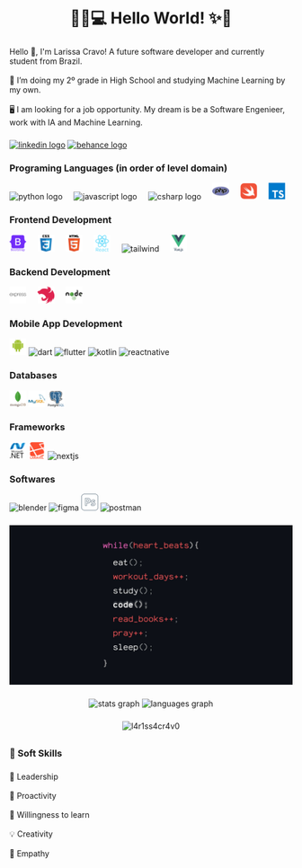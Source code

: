 <h1 align="center">👩🏻💻 Hello World! ✨💯</h1>

###

<p align="left">Hello 👋, I'm Larissa Cravo! A future software developer and currently student from Brazil.<br><br>📕 I’m doing my 2º grade in High School and studying Machine Learning by my own.<br><br>🖥️  I am looking for a job opportunity. My dream is be a Software Engenieer, work with IA and Machine Learning.</p>

###

<div align="left">
<!--   <a href></a><img src="https://img.shields.io/static/v1?message=Gmail&logo=gmail&label=&color=FF5757&logoColor=white&labelColor=&style=for-the-badge" height="35" alt="gmail logo"  />  -->
  <a href="https://www.linkedin.com/in/larissa-cravo-154b66306/" target="_blank"><img src="https://img.shields.io/static/v1?message=LinkedIn&logo=linkedin&label=&color=0077B5&logoColor=white&labelColor=&style=for-the-badge" height="35" alt="linkedin logo"></a>
    <a href="https://www.behance.net/larissacravo1" target="_blank"">  <img src="https://img.shields.io/static/v1?message=Behance&logo=behance&label=&color=1769ff&logoColor=white&labelColor=&style=for-the-badge" height="35" alt="behance logo" /></a>
<!--     <a href="https://dribbble.com/L4r1ss4_Cr4v0" target="_blank"">   <img src="https://img.shields.io/static/v1?message=Dribbble&logo=dribbble&label=&color=EA4C89&logoColor=white&labelColor=&style=for-the-badge" height="35" alt="dribbble logo"  /></a> -->


</div>

###

<h3 align="left">Programing Languages (in order of level domain)</h3>

<div align="left">
  <img src="https://cdn.jsdelivr.net/gh/devicons/devicon/icons/python/python-original.svg" height="30" alt="python logo"  />
  <img width="12" />
  <img src="https://cdn.jsdelivr.net/gh/devicons/devicon/icons/javascript/javascript-original.svg" height="30" alt="javascript logo"  />
  <img width="12" />
  <img src="https://cdn.jsdelivr.net/gh/devicons/devicon/icons/csharp/csharp-original.svg" height="30" alt="csharp logo"  />
  <img width="12" />
  <img src="https://raw.githubusercontent.com/devicons/devicon/master/icons/php/php-original.svg" height="30" alt="php logo"/>
  <img width="12" />
  <img src="https://raw.githubusercontent.com/devicons/devicon/master/icons/swift/swift-original.svg" height="30" alt="swift logo" /> 
  <img width="12" />
  <img src="https://raw.githubusercontent.com/devicons/devicon/master/icons/typescript/typescript-original.svg" height="30" alt="typescript logo"/>
</div>

###

<h3 align="left">Frontend Development</h3>

<div align="left">
   <img src="https://raw.githubusercontent.com/devicons/devicon/master/icons/bootstrap/bootstrap-plain-wordmark.svg" height="30" alt="bootstrap"/>
   <img width="12" />
   <img src="https://raw.githubusercontent.com/devicons/devicon/master/icons/css3/css3-original-wordmark.svg" height="30" alt="css3"/>
   <img width="12" />
   <img src="https://raw.githubusercontent.com/devicons/devicon/master/icons/html5/html5-original-wordmark.svg" height="30" alt="html5"/>
   <img width="12" />
   <img src="https://raw.githubusercontent.com/devicons/devicon/master/icons/react/react-original-wordmark.svg" height="30" alt="react"/>
   <img width="12" />
   <img src="https://www.vectorlogo.zone/logos/tailwindcss/tailwindcss-icon.svg" height="30" alt="tailwind"/>
   <img width="12" />
   <img src="https://raw.githubusercontent.com/devicons/devicon/master/icons/vuejs/vuejs-original-wordmark.svg" height="30" alt="vuejs"/> 
</div>

###

<h3 align="left">Backend Development</h3>

<div align="left">
  <img src="https://raw.githubusercontent.com/devicons/devicon/master/icons/express/express-original-wordmark.svg" height="30" alt="express"/> 
  <img width="12" />
  <img src="https://raw.githubusercontent.com/devicons/devicon/master/icons/nestjs/nestjs-plain.svg" height="30" alt="nestjs"/>
  <img width="12" />
  <img src="https://raw.githubusercontent.com/devicons/devicon/master/icons/nodejs/nodejs-original-wordmark.svg" height="30" alt="nodejs"/> 
</div>

###

<h3 align="left">Mobile App Development</h3>

<div align="left">
  <img src="https://raw.githubusercontent.com/devicons/devicon/master/icons/android/android-original-wordmark.svg" height="30" alt="android"/> 
  <img src="https://www.vectorlogo.zone/logos/dartlang/dartlang-icon.svg" height="30" alt="dart"/>
  <img src="https://www.vectorlogo.zone/logos/flutterio/flutterio-icon.svg" height="30" alt="flutter"/> 
  <img src="https://www.vectorlogo.zone/logos/kotlinlang/kotlinlang-icon.svg" height="30" alt="kotlin"/> 
  <img src="https://reactnative.dev/img/header_logo.svg" height="30" alt="reactnative"/>
</div>

###

<h3 align="left">Databases</h3>

<div align="left">
  <img src="https://raw.githubusercontent.com/devicons/devicon/master/icons/mongodb/mongodb-original-wordmark.svg" height="30" alt="mongodb"/>
  <img src="https://raw.githubusercontent.com/devicons/devicon/master/icons/mysql/mysql-original-wordmark.svg" height="30" alt="mysql" />
  <img src="https://raw.githubusercontent.com/devicons/devicon/master/icons/postgresql/postgresql-original-wordmark.svg" height="30" alt="postgresql" /> 
</div>

###

<h3 align="left">Frameworks</h3>

<div align="left">
  <img src="https://raw.githubusercontent.com/devicons/devicon/master/icons/dot-net/dot-net-original-wordmark.svg" height="30" alt="dotnet" />
  <img src="https://raw.githubusercontent.com/devicons/devicon/master/icons/laravel/laravel-plain-wordmark.svg" height="30" alt="laravel" />
  <img src="https://cdn.worldvectorlogo.com/logos/nextjs-2.svg" height="30" alt="nextjs" />
</div>

###

<h3 align="left">Softwares</h3>

<div align="left">
  <img src="https://download.blender.org/branding/community/blender_community_badge_white.svg" height="30" alt="blender" />
  <img src="https://www.vectorlogo.zone/logos/figma/figma-icon.svg" height="30" alt="figma" />
  <img src="https://raw.githubusercontent.com/devicons/devicon/master/icons/photoshop/photoshop-line.svg" height="30" alt="photoshop" />
  <img src="https://www.vectorlogo.zone/logos/getpostman/getpostman-icon.svg" height="30" alt="postman" /> 
</div>

###

<div align="center">
  <img src="Img_Github.jpg"/>
</div>

###

<div align="center">
  <img src="https://github-readme-stats.vercel.app/api?username=L4r1ss4Cr4v0&hide_title=false&hide_rank=false&show_icons=true&include_all_commits=true&count_private=true&disable_animations=false&theme=dracula&locale=en&hide_border=false" height="150" alt="stats graph"  />
  
  <img src="https://github-readme-stats.vercel.app/api/top-langs?username=L4r1ss4Cr4v0&locale=en&hide_title=false&layout=compact&card_width=320&langs_count=5&theme=dracula&hide_border=false" height="150" alt="languages graph"  />

###

  <img src="https://github-profile-trophy.vercel.app/?username=l4r1ss4cr4v0" alt="l4r1ss4cr4v0">
</div>

###

<h2 align="left"></h2>

###

<h3 align="left">🧠 Soft Skills</h3>

###

<p align="left">🤝 Leadership <br><br>🎯 Proactivity<br><br>💪 Willingness to learn<br><br>💡 Creativity<br><br>💖 Empathy</p>

###

<br clear="both">

